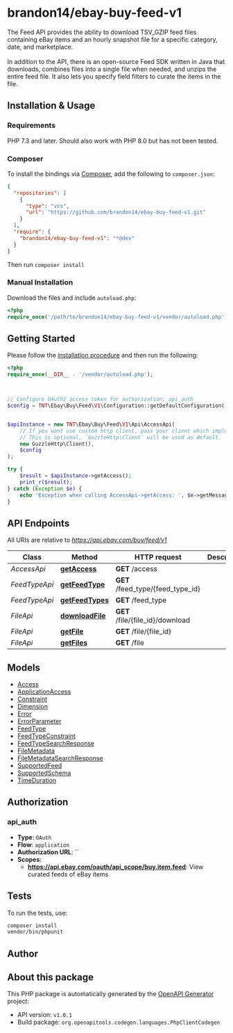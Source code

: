 # brandon14/ebay-buy-feed-v1

The Feed API provides the ability to download TSV_GZIP feed files containing eBay items and an hourly snapshot file for a specific category, date, and marketplace.<br /><br />In addition to the API, there is an open-source Feed SDK written in Java that downloads, combines files into a single file when needed, and unzips the entire feed file. It also lets you specify field filters to curate the items in the file.


## Installation & Usage

### Requirements

PHP 7.3 and later.
Should also work with PHP 8.0 but has not been tested.

### Composer

To install the bindings via [Composer](https://getcomposer.org/), add the following to `composer.json`:

```json
{
  "repositories": [
    {
      "type": "vcs",
      "url": "https://github.com/brandon14/ebay-buy-feed-v1.git"
    }
  ],
  "require": {
    "brandon14/ebay-buy-feed-v1": "*@dev"
  }
}
```

Then run `composer install`

### Manual Installation

Download the files and include `autoload.php`:

```php
<?php
require_once('/path/to/brandon14/ebay-buy-feed-v1/vendor/autoload.php');
```

## Getting Started

Please follow the [installation procedure](#installation--usage) and then run the following:

```php
<?php
require_once(__DIR__ . '/vendor/autoload.php');



// Configure OAuth2 access token for authorization: api_auth
$config = TNT\Ebay\Buy\Feed\V1\Configuration::getDefaultConfiguration()->setAccessToken('YOUR_ACCESS_TOKEN');


$apiInstance = new TNT\Ebay\Buy\Feed\V1\Api\AccessApi(
    // If you want use custom http client, pass your client which implements `GuzzleHttp\ClientInterface`.
    // This is optional, `GuzzleHttp\Client` will be used as default.
    new GuzzleHttp\Client(),
    $config
);

try {
    $result = $apiInstance->getAccess();
    print_r($result);
} catch (Exception $e) {
    echo 'Exception when calling AccessApi->getAccess: ', $e->getMessage(), PHP_EOL;
}

```

## API Endpoints

All URIs are relative to *https://api.ebay.com/buy/feed/v1*

Class | Method | HTTP request | Description
------------ | ------------- | ------------- | -------------
*AccessApi* | [**getAccess**](docs/Api/AccessApi.md#getaccess) | **GET** /access | 
*FeedTypeApi* | [**getFeedType**](docs/Api/FeedTypeApi.md#getfeedtype) | **GET** /feed_type/{feed_type_id} | 
*FeedTypeApi* | [**getFeedTypes**](docs/Api/FeedTypeApi.md#getfeedtypes) | **GET** /feed_type | 
*FileApi* | [**downloadFile**](docs/Api/FileApi.md#downloadfile) | **GET** /file/{file_id}/download | 
*FileApi* | [**getFile**](docs/Api/FileApi.md#getfile) | **GET** /file/{file_id} | 
*FileApi* | [**getFiles**](docs/Api/FileApi.md#getfiles) | **GET** /file | 

## Models

- [Access](docs/Model/Access.md)
- [ApplicationAccess](docs/Model/ApplicationAccess.md)
- [Constraint](docs/Model/Constraint.md)
- [Dimension](docs/Model/Dimension.md)
- [Error](docs/Model/Error.md)
- [ErrorParameter](docs/Model/ErrorParameter.md)
- [FeedType](docs/Model/FeedType.md)
- [FeedTypeConstraint](docs/Model/FeedTypeConstraint.md)
- [FeedTypeSearchResponse](docs/Model/FeedTypeSearchResponse.md)
- [FileMetadata](docs/Model/FileMetadata.md)
- [FileMetadataSearchResponse](docs/Model/FileMetadataSearchResponse.md)
- [SupportedFeed](docs/Model/SupportedFeed.md)
- [SupportedSchema](docs/Model/SupportedSchema.md)
- [TimeDuration](docs/Model/TimeDuration.md)

## Authorization

### api_auth

- **Type**: `OAuth`
- **Flow**: `application`
- **Authorization URL**: ``
- **Scopes**: 
    - **https://api.ebay.com/oauth/api_scope/buy.item.feed**: View curated feeds of eBay items

## Tests

To run the tests, use:

```bash
composer install
vendor/bin/phpunit
```

## Author



## About this package

This PHP package is automatically generated by the [OpenAPI Generator](https://openapi-generator.tech) project:

- API version: `v1.0.1`
- Build package: `org.openapitools.codegen.languages.PhpClientCodegen`
